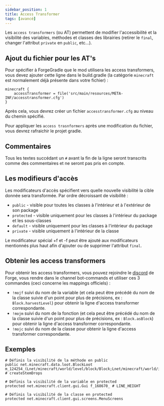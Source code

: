 ```yaml
---
sidebar_position: 1
title: Access Transformer
tags: [avancé]
---
```


Les `access transformers` (ou AT) permettent de modifier l'accessibilité  et la visibilité des variables, méthodes et classes des librairies (retirer le `final`, changer l'attribut `private` en `public`, etc...).

## Ajout du fichier pour les AT's
Pour spécifier à ForgeGradle que le mod utilisera les access transformers, vous devez ajouter cette ligne dans le build.gradle (la catégorie `minecraft` est normalement déjà présente dans votre fichier) :
```
minecraft {
    accessTransformer = file('src/main/resources/META-INF/accesstransformer.cfg')
}
```

Après cela, vous devrez créer un fichier `accesstransformer.cfg` au niveau du chemin spécifié.

Pour appliquer les `access trasnformers` après une modification du fichier, vous devrez rafraichir le projet gradle.

## Commentaires

Tous les textes succédant un `#` avant la fin de la ligne seront transcrits comme des commentaires et ne seront pas pris en compte.

## Les modifieurs d'accès

Les modificateurs d'accès spécifient vers quelle nouvelle visibilité la cible donnée sera transformée. Par ordre décroissant de visibilité :
- `public` - visible pour toutes les classes à l'intérieur et à l'extérieur de son package
- `protected` - visible uniquement pour les classes à l'intérieur du package et les sous-classes
- `default` - visible uniquement pour les classes à l'intérieur du package
- `private` - visible uniquement à l'intérieur de la classe

Le modificateur spécial +f et -f peut être ajouté aux modificateurs mentionnés plus haut afin d'ajouter ou de supprimer l'attribut `final`.

## Obtenir les access transformers

Pour obtenir les access transformers, vous pouvez rejoindre le [discord](https://discord.gg/UvedJ9m) de Forge, vous rendre dans le channel bot-commands et utiliser ces 3 commandes (ceci concerne les mappings officiels) :
- `!mojf` suivi du nom de la variable (et cela peut être précédé du nom de la classe suivie d'un point pour plus de précisions, ex : `Block.harvestLevel`) pour obtenir la ligne d'access transformer correspondante.
- `!mojm` suivi du nom de la fonction (et cela peut être précédé du nom de la classe suivie d'un point pour plus de précisions, ex : `Block.asBlock`) pour obtenir la ligne d'access transformer correspondante.
- `!mojc` suivi du nom de la classe pour obtenir la ligne d'access transformer correspondante.

## Exemples

```
# Définis la visibilité de la méthode en public
public net.minecraft.data.loot.BlockLoot m_124254_(Lnet/minecraft/world/level/block/Block;Lnet/minecraft/world/item/Item;)Lnet/minecraft/world/level/storage/loot/LootTable$Builder; # createStemDrops

# Définis la visibilité de la variable en protected
protected net.minecraft.client.gui.Gui f_168670_ # LINE_HEIGHT

# Définis la visibilité de la classe en protected
protected net.minecraft.client.gui.screens.MenuScreens
```